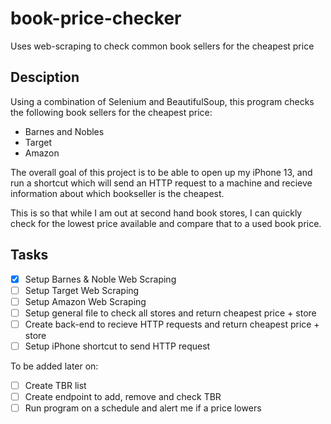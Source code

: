# book-price-checker
Uses web-scraping to check common book sellers for the cheapest price


## Desciption
Using a combination of Selenium and BeautifulSoup, this program checks the following book sellers for the cheapest price:
- Barnes and Nobles
- Target 
- Amazon

The overall goal of this project is to be able to open up my iPhone 13, and run a shortcut which will send an HTTP request to a machine and recieve information about which bookseller is the cheapest.

This is so that while I am out at second hand book stores, I can quickly check for the lowest price available and compare that to a used book price. 

## Tasks
- [x] Setup Barnes & Noble Web Scraping
- [ ] Setup Target Web Scraping
- [ ] Setup Amazon Web Scraping
- [ ] Setup general file to check all stores and return cheapest price + store
- [ ] Create back-end to recieve HTTP requests and return cheapest price + store
- [ ] Setup iPhone shortcut to send HTTP request

To be added later on:  
- [ ] Create TBR list
- [ ] Create endpoint to add, remove and check TBR
- [ ] Run program on a schedule and alert me if a price lowers
